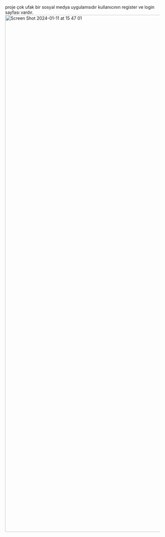 proje çok ufak bir sosyal medya uygulamsıdır kullanıcının register ve login sayfası vardır.
<img width="1679" alt="Screen Shot 2024-01-11 at 15 47 01" src="https://github.com/erkantekel/crudapp/assets/81853102/d58d712c-27eb-4197-a238-a743df4767b5">
